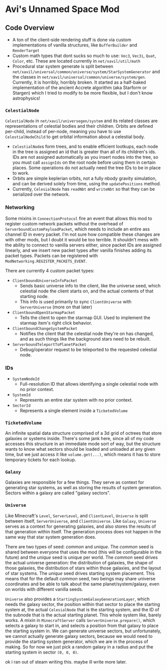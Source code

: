 # Avi's Unnamed Space Mod

## Code Overview
- A ton of the client-side rendering stuff is done via custom implementations of vanilla structures, like `BufferBuilder` and `RenderTarget`
- Custom math types that dont sucks so much to use: `Vec3`, `Vec3i`, `Quat`, `Color`, etc. These are located currently in `net/xavil/util/math`
- Procedural star system generate is split between `net/xavil/universal/common/universe/system/StarSystemGenerator` and the classes in `net/xavil/universal/common/universe/system/gen`. Currently, it is horribly, horribly broken. It started as a half-baked implementation of the ancient Accrete algorithm (aka Starform or Stargen) which I tried to modify to be more flexible, but I don't know astrophysics!

### `CelestialNode`
`CelestialNode` in `net/xavil/universegen/system` and its related classes are representations of celestial bodies and their children. Orbits are defined per-child, instead of per-node, meaning you have to use `CelestialNodeChild` to get orbital information about a celestial body.
- `CelestialNode`s form trees, and to enable efficient lootkups, each node in the tree is assigned an id that is greater than all of its children's ids. IDs are not assigned automatically as you insert nodes into the tree, so you must call `assignIds` on the root node before using them in certain places. Some operations do not actually need the tree IDs to be in place to work.
- Orbits are simple keplerian orbits, not a fully nbody gravity simulation, and can be derived solely from time, using the `updatePositions` method.
- Currently, `CelesialNode` has `readNbt` and `writeNbt` so that they can be serialized over the network.

### Networking
Some mixins in `ConnectionProtocol` fire an event that allows this mod to register custom network packets without the overhead of `ServerboundCustomPayloadPacket`, which needs to include an entire ass channel ID in every packet. I'm not sure how compatible these changes are with other mods, but I doubt it would be too terrible. It shouldn't mess with the ability to connect to vanilla servers either, since packet IDs are assigned linearly, and we insert new packet types after vanilla finishes adding its packet types. Packets can be registered with `ModNetworking.REGISTER_PACKETS_EVENT`.

There are currently 4 custom packet types:
- `ClientboundUniverseInfoPacket`
	- Sends basic universe info to the client, like the universe seed, which celestial node the client starts on, and the actual contents of that starting node.
	- This info is used primarily to sync `ClientUniverse` with `ServerUniverse` (more on that later)
- `ClientboundOpenStarmapPacket`
	- Tells the client to open the starmap GUI. Used to implement the starmap item's right click behavior.
- `ClientboundChangeSystemPacket`
	- Notifies the client that the celestial node they're on has changed, and as such things like the background stars need to be rebuilt.
- `ServerboundTeleportToPlanetPacket`
	- Debug/operator request to be teleported to the requested celestial node.

### IDs
- `SystemNodeId`
	- Full-resolution ID that allows identifying a single celestial node with no prior context.
- `SystemId`
	- Represents an entire star system with no prior context.
- `SectorId`
	- Represents a single element inside a `TicketedVolume`

### `TicketedVolume`
An infinite spatial data structure comprised of a 3d grid of octrees that store galaxies or systems inside. There's some jank here, since all of my code accesses this structure in an immediate mode sort of way, but the structure wants to know what sectors should be loaded and unloaded at any given time, but we just access it like `volume.get(...)`, which means it has to store temporary tickets for each lookup.

### `Galaxy`
Galaxies are responsible for a few things. They serve as context for generating star systems, as well as storing the results of system generation. Sectors within a galaxy are called "galaxy sectors".

### `Universe`
Like Minecraft's `Level`, `ServerLevel`, and `ClientLevel`, `Universe` is split between itself, `ServerUniverse`, and `ClientUniverse`. Like `Galaxy`, `Universe` serves as a context for generating galaxies, and also stores the results of that generation within itself. The generation process does not happen in the same way that star system generation does.

There are two types of seed: _common_ and _unique_. The _common_ seed is shared between everyone that uses the mod (this will be configurable in the future) and the _unique_ seed is unique per world. The _common_ seed drives the actual universe generation: the distribution of galaxies, the shape of those galaxies, the distribution of stars within those galaxies, and the layout of star systems. The _unique_ seed drives starting system placement. This means that for the default _common_ seed, two beings may share universe coordinates and be able to talk about the same planet/system/galaxy, even on worlds with different vanilla seeds.

`Universe` also provides a `StartingSystemGalaxyGenerationLayer`, which needs the galaxy sector, the position within that sector to place the starting system at, the actual `CelesialNode` that is the starting system, and the ID of the subnode that is the actual starting planet. This whole system like, barely works. A mixin in `MinecraftServer` calls `ServerUniverse.prepare()`, which selects a galaxy to start in, and selects a position from that galaxy to place the starting system in. We can generate universe sectors, but unfortunately, we cannot actually generate galaxy sectors, because we would need to provide the starting system generator, which we are in the process of making. So for now we just pick a random galaxy in a radius and put the starting system in sector `(0, 0, 0)`.

ok i ran out of steam writing this. maybe ill write more later.